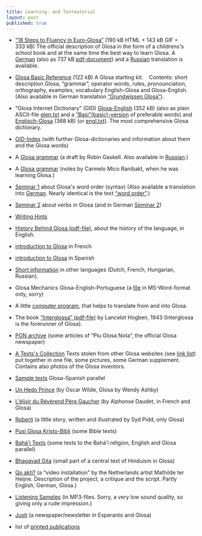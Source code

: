 ```yaml
---
title: Learning- and Textmaterial
layout: post
published: true
---
```




- [“18 Steps to Fluency in Euro-Glosa”](g18s.htm) (190 kB HTML + 143 kB GIF = 333 kB)   <span class="underline">The</span> official description of Glosa in the form of a childrens's school book and at the same time the best way to learn Glosa. A [German](../dt/g18s.htm) (also as 737 kB [pdf-document](../dt/g18sd.pdf)) and a [Russian](../brevi/ru18s.htm) translation is available.

- [Glosa Basic Reference](gref.htm) (122 kB)   A Glosa starting kit.    Contents: short description Glosa, “grammar”, operator words, rules, pronounciation, orthography, examples, vocabulary English-Glosa and Glosa-English.   (Also available in German translation [“Grundwissen Glosa”](../dt/gref.htm)).

- “Glosa Internet Dictionary” (GID) [Glosa-English](../gid/glen.htm) (352 kB)   (also as plain ASCII-file [glen.txt](../gid/glen.txt) and a [“Basi”(basic)-version](../gid/coglen.htm) of preferable words) and   [Englisch-Glosa](../gid/engl.htm) (368 kB) (or [engl.txt](../gid/engl.txt)).   The most comprehensive Glosa dictionary.

- [GID-Index](../gid/index.html) (with further Glosa-dictionaries and information about them and the Glosa words)

- A [Glosa grammar](gramm.htm) (a draft by Robin Gaskell. Also available in [Russian](../brevi/rugram.htm).)

- A [Glosa grammar](gramm2.htm) (notes by Carmelo Mico Ranibakt, when he was learning Glosa.)

- [Seminar 1](seminar1.htm) about Glosa's word order (syntax)   (Also available a translation into [German](../dt/seminar1.htm). Nearly identical is the text [“word order”](gwordorder.htm).)

- [Seminar 2](seminar2.htm) about verbs in Glosa (and in German [Seminar 2](../dt/seminar2.htm))

- [Writing Hints](gwriting.htm)

- [History Behind Glosa (pdf-file)](history.pdf), about the history of the language, in English.

- [introduction to Glosa](../brevi/francais.htm) in French  

- [introduction to Glosa](../brevi/esintra.htm) in Spanish  

- [Short information](../brevi/index.html) in other languages (Dutch, French, Hungarian, Russian).

- Glosa Mechanics Glosa-English-Portuguese (a [file](../pgn/portmek.doc) in MS-Word-format only, sorry)

- A little [computer program](glosatra.htm), that helps to translate from and into Glosa.

- The book [“Interglossa” (pdf-file)](interglossa.pdf) by Lancelot Hogben, 1943 (Interglossa is the forerunner of Glosa).    

- [PGN archive](../pgn/index.html) (some articles of “Plu Glosa Nota”, the official Glosa newspaper)

- [A Texts's Collection](gtexte.htm)   Texts stolen from other Glosa websites (see [link list](index_nexu.html)) put together in one file, some pictures, some German supplement. Contains also photos of the Glosa inventors.

- [Sample texts](../brevi/estextu.htm) Glosa-Spanish parallel

- [Un Hedo Prince](../gl/hedo_prince.htm) (by Oscar Wilde, Glosa by Wendy Ashby)

- [L'élixir du Révérend Père Gaucher](../brevi/frdaudet.htm) (by Alphonse Daudet, in French and Glosa)

- [Roberti](../gl/roberti.htm) (a little story, written and illustrated by Syd Pidd, only Glosa)

- [Pusi Glosa Kristo-Bibli](../gl/kristob.htm) (some Bible texts)

- [Bahá'i Texts](bahai.htm) (some texts to the Bahá'i religion, English and Glosa parallel)

- [Bhagavad Gita](../gl/bagavadg.htm) (small part of a central text of Hinduism in Glosa)

- [Qo akti?](qoakti.htm) (a “video installation” by the Netherlands artist Mathilde ter Heijne. Description of the project, a critique and the script. Partly English, German, Glosa.)

- [Listening Samples](audi.htm) (in MP3-files. Sorry, a very low sound quality, so giving only a rude impression.)

- [Justi](../gl/justi.htm) (a newspaper/newsletter in Esperanto and Glosa)    

- list of [printed publications](bibli.htm)
 
